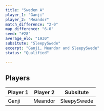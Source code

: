 ```yaml
---
title: "Sweden A"
player_1: "Ganji"
player_2: "Meandor"
match_difference: "2-0"
map_difference: "6-0"
seed: "#28"
average_elo: "1930"
subsitute: "SleepySwede"
excerpt: "Ganji, Meandor and SleepySwede"
status: "Qualified"

---
```

## Players

| Player 1 | Player 2 | Subsitute |
| -- | -- | -- |
| Ganji | Meandor | SleepySwede |

